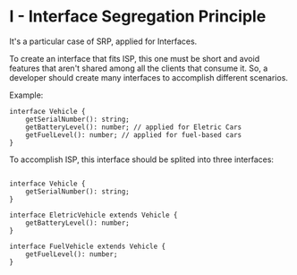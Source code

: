 # I - Interface Segregation Principle

It's a particular case of SRP, applied for Interfaces.

To create an interface that fits ISP, this one must be short and avoid features that aren't shared among 
all the clients that consume it. So, a developer should create many interfaces to accomplish different scenarios.

Example:


```
interface Vehicle {
    getSerialNumber(): string;
    getBatteryLevel(): number; // applied for Eletric Cars
    getFuelLevel(): number; // applied for fuel-based cars 
}
``` 

To accomplish ISP, this interface should be splited into three interfaces:


```

interface Vehicle {
    getSerialNumber(): string;
}

interface EletricVehicle extends Vehicle {
    getBatteryLevel(): number;
}

interface FuelVehicle extends Vehicle {
    getFuelLevel(): number;
}

```